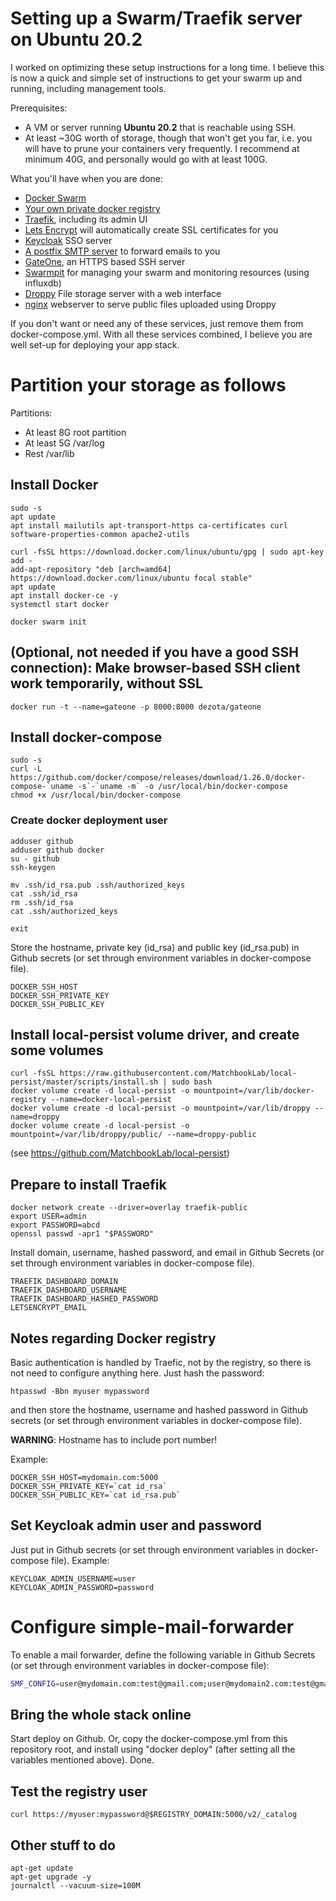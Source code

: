 # Setting up a Swarm/Traefik server on Ubuntu 20.2

I worked on optimizing these setup instructions for a long time.
I believe this is now a quick and simple set of instructions to get your swarm up and running, including management tools.

Prerequisites:
- A VM or server running **Ubuntu 20.2** that is reachable using SSH.
- At least ~30G worth of storage, though that won't get you far, i.e. you will have to prune your containers very frequently. I recommend at minimum 40G, and personally would go with at least 100G.

What you'll have when you are done:
- [Docker Swarm](https://docs.docker.com/engine/swarm/)
- [Your own private docker registry](https://docs.docker.com/registry/)
- [Traefik](https://github.com/containous/traefik/), including its admin UI
- [Lets Encrypt](https://letsencrypt.org/) will automatically create SSL certificates for you
- [Keycloak](https://github.com/keycloak/keycloak) SSO server
- [A postfix SMTP server](https://github.com/knipknap/docker-simple-mail-forwarder) to forward emails to you
- [GateOne](https://github.com/liftoff/GateOne), an HTTPS based SSH server
- [Swarmpit](https://github.com/swarmpit/swarmpit) for managing your swarm and monitoring resources (using influxdb)
- [Droppy](https://github.com/silverwind/droppy) File storage server with a web interface
- [nginx](https://www.nginx.com/) webserver to serve public files uploaded using Droppy

If you don't want or need any of these services, just remove them from docker-compose.yml.
With all these services combined, I believe you are well set-up for deploying your app stack.

# Partition your storage as follows

Partitions:

- At least 8G root partition
- At least 5G /var/log
- Rest /var/lib

## Install Docker

```
sudo -s
apt update
apt install mailutils apt-transport-https ca-certificates curl software-properties-common apache2-utils

curl -fsSL https://download.docker.com/linux/ubuntu/gpg | sudo apt-key add -
add-apt-repository "deb [arch=amd64] https://download.docker.com/linux/ubuntu focal stable"
apt update
apt install docker-ce -y
systemctl start docker

docker swarm init
```

## (Optional, not needed if you have a good SSH connection): Make browser-based SSH client work temporarily, without SSL

```
docker run -t --name=gateone -p 8000:8000 dezota/gateone
```

## Install docker-compose

```
sudo -s
curl -L https://github.com/docker/compose/releases/download/1.26.0/docker-compose-`uname -s`-`uname -m` -o /usr/local/bin/docker-compose
chmod +x /usr/local/bin/docker-compose
```

### Create docker deployment user

```
adduser github
adduser github docker
su - github
ssh-keygen

mv .ssh/id_rsa.pub .ssh/authorized_keys
cat .ssh/id_rsa
rm .ssh/id_rsa
cat .ssh/authorized_keys

exit
```

Store the hostname, private key (id_rsa) and public key (id_rsa.pub) in Github secrets (or set through environment variables in docker-compose file).

```
DOCKER_SSH_HOST
DOCKER_SSH_PRIVATE_KEY
DOCKER_SSH_PUBLIC_KEY
```


## Install local-persist volume driver, and create some volumes

```
curl -fsSL https://raw.githubusercontent.com/MatchbookLab/local-persist/master/scripts/install.sh | sudo bash
docker volume create -d local-persist -o mountpoint=/var/lib/docker-registry --name=docker-local-persist
docker volume create -d local-persist -o mountpoint=/var/lib/droppy --name=droppy
docker volume create -d local-persist -o mountpoint=/var/lib/droppy/public/ --name=droppy-public
```

(see https://github.com/MatchbookLab/local-persist)


## Prepare to install Traefik

```
docker network create --driver=overlay traefik-public
export USER=admin
export PASSWORD=abcd
openssl passwd -apr1 "$PASSWORD"
```

Install domain, username, hashed password, and email in Github Secrets (or set through environment variables in docker-compose file).

```
TRAEFIK_DASHBOARD_DOMAIN
TRAEFIK_DASHBOARD_USERNAME
TRAEFIK_DASHBOARD_HASHED_PASSWORD
LETSENCRYPT_EMAIL
```


## Notes regarding Docker registry

Basic authentication is handled by Traefic, not by the registry, so there is not need to configure anything here.
Just hash the password:

```
htpasswd -Bbn myuser mypassword
```

and then store the hostname, username and hashed password in Github secrets (or set through environment variables in docker-compose file).

**WARNING**: Hostname has to include port number!

Example:

```
DOCKER_SSH_HOST=mydomain.com:5000
DOCKER_SSH_PRIVATE_KEY=`cat id_rsa`
DOCKER_SSH_PUBLIC_KEY=`cat id_rsa.pub`
```


## Set Keycloak admin user and password

Just put in Github secrets (or set through environment variables in docker-compose file). Example:

```
KEYCLOAK_ADMIN_USERNAME=user
KEYCLOAK_ADMIN_PASSWORD=password
```


# Configure simple-mail-forwarder

To enable a mail forwarder, define the following variable in Github Secrets (or set through environment variables in docker-compose file):

```bash
SMF_CONFIG=user@mydomain.com:test@gmail.com;user@mydomain2.com:test@gmail.com
```

## Bring the whole stack online

Start deploy on Github.
Or, copy the docker-compose.yml from this repository root, and install using "docker deploy" (after setting all the variables mentioned above).
Done.


## Test the registry user

```
curl https://myuser:mypassword@$REGISTRY_DOMAIN:5000/v2/_catalog
```

## Other stuff to do

```
apt-get update
apt-get upgrade -y
journalctl --vacuum-size=100M
```

